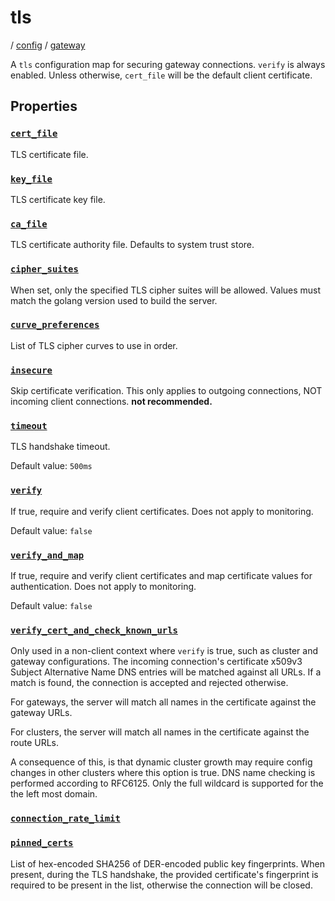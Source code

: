 # tls

/ [config](/ref/config/index.md) / [gateway](/ref/config/config/gateway/index.md) 

A `tls` configuration map for securing gateway connections. `verify`
is always enabled. Unless otherwise, `cert_file` will be the default
client certificate.

## Properties

### [`cert_file`](/ref/config/gateway/tls/cert_file/index.md)

TLS certificate file.

### [`key_file`](/ref/config/gateway/tls/key_file/index.md)

TLS certificate key file.

### [`ca_file`](/ref/config/gateway/tls/ca_file/index.md)

TLS certificate authority file. Defaults to system trust store.

### [`cipher_suites`](/ref/config/gateway/tls/cipher_suites/index.md)

When set, only the specified TLS cipher suites will be allowed. Values must match the golang version used to build the server.

### [`curve_preferences`](/ref/config/gateway/tls/curve_preferences/index.md)

List of TLS cipher curves to use in order.

### [`insecure`](/ref/config/gateway/tls/insecure/index.md)

Skip certificate verification. This only applies to outgoing connections, NOT incoming client connections. **not recommended.**

### [`timeout`](/ref/config/gateway/tls/timeout/index.md)

TLS handshake timeout.

Default value: `500ms`

### [`verify`](/ref/config/gateway/tls/verify/index.md)

If true, require and verify client certificates. Does not apply to monitoring.

Default value: `false`

### [`verify_and_map`](/ref/config/gateway/tls/verify_and_map/index.md)

If true, require and verify client certificates and map certificate values for authentication. Does not apply to monitoring.

Default value: `false`

### [`verify_cert_and_check_known_urls`](/ref/config/gateway/tls/verify_cert_and_check_known_urls/index.md)

Only used in a non-client context where `verify` is true, such as cluster and gateway configurations.
The incoming connection's certificate x509v3 Subject Alternative Name DNS entries will be matched against
all URLs. If a match is found, the connection is accepted and rejected otherwise.

For gateways, the server will match all names in the certificate against the gateway URLs.

For clusters, the server will match all names in the certificate against the route URLs.

A consequence of this, is that dynamic cluster growth may require config changes in other clusters where this
option is true. DNS name checking is performed according to RFC6125. Only the full wildcard is supported for the
the left most domain.

### [`connection_rate_limit`](/ref/config/gateway/tls/connection_rate_limit/index.md)



### [`pinned_certs`](/ref/config/gateway/tls/pinned_certs/index.md)

List of hex-encoded SHA256 of DER-encoded public key fingerprints. When present, during the TLS handshake, the
provided certificate's fingerprint is required to be present in the list, otherwise the connection will be
closed.

